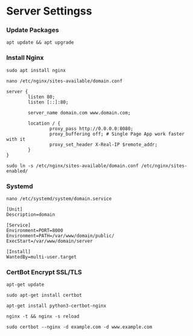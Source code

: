 # Server Settingss

### Update Packages

```
apt update && apt upgrade
```

### Install Nginx
```
sudo apt install nginx
```
```
nano /etc/nginx/sites-available/domain.conf
```

```
server {
        listen 80;
        listen [::]:80;

        server_name domain.com www.domain.com;

        location / {
                proxy_pass http://0.0.0.0:8080;
                proxy_buffering off; # Single Page App work faster with it
                proxy_set_header X-Real-IP $remote_addr;
        }
}
```


```
sudo ln -s /etc/nginx/sites-available/domain.conf /etc/nginx/sites-enabled/
```



### Systemd 

```
nano /etc/systemd/system/domain.service
```




```
[Unit]
Description=domain

[Service]
Environment=PORT=8000
Environment=PATH=/var/www/domain/public/
ExecStart=/var/www/domain/server

[Install]
WantedBy=multi-user.target
```


### CertBot Encrypt SSL/TLS

```
apt-get update
```

```
sudo apt-get install certbot
```

```
apt-get install python3-certbot-nginx
```

```
nginx -t && nginx -s reload
```

```
sudo certbot --nginx -d example.com -d www.example.com
```
